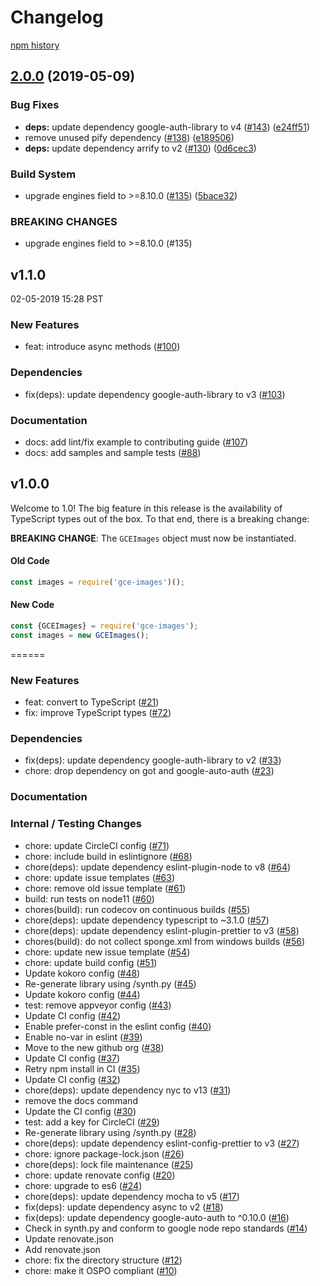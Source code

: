 # Changelog

[npm history][1]

[1]: https://www.npmjs.com/package/gce-images?activeTab=versions

## [2.0.0](https://www.github.com/googleapis/gce-images/compare/v1.1.0...v2.0.0) (2019-05-09)


### Bug Fixes

* **deps:** update dependency google-auth-library to v4 ([#143](https://www.github.com/googleapis/gce-images/issues/143)) ([e24ff51](https://www.github.com/googleapis/gce-images/commit/e24ff51))
* remove unused pify dependency ([#138](https://www.github.com/googleapis/gce-images/issues/138)) ([e189506](https://www.github.com/googleapis/gce-images/commit/e189506))
* **deps:** update dependency arrify to v2 ([#130](https://www.github.com/googleapis/gce-images/issues/130)) ([0d6cec3](https://www.github.com/googleapis/gce-images/commit/0d6cec3))


### Build System

* upgrade engines field to >=8.10.0 ([#135](https://www.github.com/googleapis/gce-images/issues/135)) ([5bace32](https://www.github.com/googleapis/gce-images/commit/5bace32))


### BREAKING CHANGES

* upgrade engines field to >=8.10.0 (#135)

## v1.1.0

02-05-2019 15:28 PST

### New Features
- feat: introduce async methods ([#100](https://github.com/googleapis/gce-images/pull/100))

### Dependencies
- fix(deps): update dependency google-auth-library to v3 ([#103](https://github.com/googleapis/gce-images/pull/103))

### Documentation
- docs: add lint/fix example to contributing guide ([#107](https://github.com/googleapis/gce-images/pull/107))
- docs: add samples and sample tests ([#88](https://github.com/googleapis/gce-images/pull/88))

## v1.0.0

Welcome to 1.0! The big feature in this release is the availability of TypeScript types out of the box.  To that end, there is a breaking change:

**BREAKING CHANGE**: The `GCEImages` object must now be instantiated.

#### Old Code
```js
const images = require('gce-images')();
```

#### New Code
```js
const {GCEImages} = require('gce-images');
const images = new GCEImages();
```
======

### New Features
- feat: convert to TypeScript ([#21](https://github.com/GoogleCloudPlatform/gce-images/pull/21))
- fix: improve TypeScript types ([#72](https://github.com/GoogleCloudPlatform/gce-images/pull/72))

### Dependencies
- fix(deps): update dependency google-auth-library to v2 ([#33](https://github.com/GoogleCloudPlatform/gce-images/pull/33))
- chore: drop dependency on got and google-auto-auth ([#23](https://github.com/GoogleCloudPlatform/gce-images/pull/23))

### Documentation

### Internal / Testing Changes
- chore: update CircleCI config ([#71](https://github.com/GoogleCloudPlatform/gce-images/pull/71))
- chore: include build in eslintignore ([#68](https://github.com/GoogleCloudPlatform/gce-images/pull/68))
- chore(deps): update dependency eslint-plugin-node to v8 ([#64](https://github.com/GoogleCloudPlatform/gce-images/pull/64))
- chore: update issue templates ([#63](https://github.com/GoogleCloudPlatform/gce-images/pull/63))
- chore: remove old issue template ([#61](https://github.com/GoogleCloudPlatform/gce-images/pull/61))
- build: run tests on node11 ([#60](https://github.com/GoogleCloudPlatform/gce-images/pull/60))
- chores(build): run codecov on continuous builds ([#55](https://github.com/GoogleCloudPlatform/gce-images/pull/55))
- chore(deps): update dependency typescript to ~3.1.0 ([#57](https://github.com/GoogleCloudPlatform/gce-images/pull/57))
- chore(deps): update dependency eslint-plugin-prettier to v3 ([#58](https://github.com/GoogleCloudPlatform/gce-images/pull/58))
- chores(build): do not collect sponge.xml from windows builds ([#56](https://github.com/GoogleCloudPlatform/gce-images/pull/56))
- chore: update new issue template ([#54](https://github.com/GoogleCloudPlatform/gce-images/pull/54))
- chore: update build config ([#51](https://github.com/GoogleCloudPlatform/gce-images/pull/51))
- Update kokoro config ([#48](https://github.com/GoogleCloudPlatform/gce-images/pull/48))
- Re-generate library using /synth.py ([#45](https://github.com/GoogleCloudPlatform/gce-images/pull/45))
- Update kokoro config ([#44](https://github.com/GoogleCloudPlatform/gce-images/pull/44))
- test: remove appveyor config ([#43](https://github.com/GoogleCloudPlatform/gce-images/pull/43))
- Update CI config ([#42](https://github.com/GoogleCloudPlatform/gce-images/pull/42))
- Enable prefer-const in the eslint config ([#40](https://github.com/GoogleCloudPlatform/gce-images/pull/40))
- Enable no-var in eslint ([#39](https://github.com/GoogleCloudPlatform/gce-images/pull/39))
- Move to the new github org ([#38](https://github.com/GoogleCloudPlatform/gce-images/pull/38))
- Update CI config ([#37](https://github.com/GoogleCloudPlatform/gce-images/pull/37))
- Retry npm install in CI ([#35](https://github.com/GoogleCloudPlatform/gce-images/pull/35))
- Update CI config ([#32](https://github.com/GoogleCloudPlatform/gce-images/pull/32))
- chore(deps): update dependency nyc to v13 ([#31](https://github.com/GoogleCloudPlatform/gce-images/pull/31))
- remove the docs command
- Update the CI config ([#30](https://github.com/GoogleCloudPlatform/gce-images/pull/30))
- test: add a key for CircleCI ([#29](https://github.com/GoogleCloudPlatform/gce-images/pull/29))
- Re-generate library using /synth.py ([#28](https://github.com/GoogleCloudPlatform/gce-images/pull/28))
- chore(deps): update dependency eslint-config-prettier to v3 ([#27](https://github.com/GoogleCloudPlatform/gce-images/pull/27))
- chore: ignore package-lock.json ([#26](https://github.com/GoogleCloudPlatform/gce-images/pull/26))
- chore(deps): lock file maintenance ([#25](https://github.com/GoogleCloudPlatform/gce-images/pull/25))
- chore: update renovate config ([#20](https://github.com/GoogleCloudPlatform/gce-images/pull/20))
- chore: upgrade to es6 ([#24](https://github.com/GoogleCloudPlatform/gce-images/pull/24))
- chore(deps): update dependency mocha to v5 ([#17](https://github.com/GoogleCloudPlatform/gce-images/pull/17))
- fix(deps): update dependency async to v2 ([#18](https://github.com/GoogleCloudPlatform/gce-images/pull/18))
- fix(deps): update dependency google-auto-auth to ^0.10.0 ([#16](https://github.com/GoogleCloudPlatform/gce-images/pull/16))
- Check in synth.py and conform to google node repo standards ([#14](https://github.com/GoogleCloudPlatform/gce-images/pull/14))
- Update renovate.json
- Add renovate.json
- chore: fix the directory structure ([#12](https://github.com/GoogleCloudPlatform/gce-images/pull/12))
- chore: make it OSPO compliant ([#10](https://github.com/GoogleCloudPlatform/gce-images/pull/10))
